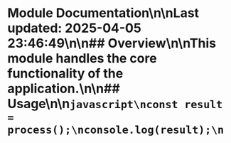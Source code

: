 # Module Documentation\n\nLast updated: 2025-04-05 23:46:49\n\n## Overview\n\nThis module handles the core functionality of the application.\n\n## Usage\n\n```javascript\nconst result = process();\nconsole.log(result);\n```
